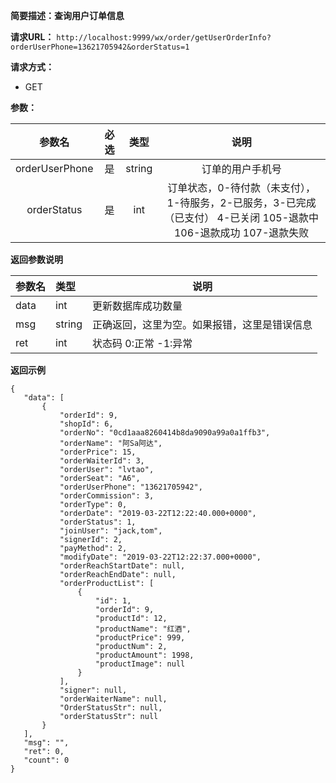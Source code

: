 **简要描述：查询用户订单信息** 

**请求URL：** 
` http://localhost:9999/wx/order/getUserOrderInfo?orderUserPhone=13621705942&orderStatus=1 `

**请求方式：**
- GET

**参数：** 

| 参数名 | 必选 | 类型 | 说明 |
| :----: | :----: | :----: |  :----: |
| orderUserPhone | 是 | string |订单的用户手机号 |
| orderStatus | 是 | int |订单状态，0-待付款（未支付），1-待服务，2-已服务，3-已完成（已支付） 4-已关闭  105-退款中  106-退款成功 107-退款失败 |

 **返回参数说明** 
 
|参数名|类型|说明|
|:-----  |:-----|----- |
|data| int|更新数据库成功数量|
|msg|string|正确返回，这里为空。如果报错，这里是错误信息|
|ret|int|状态码 0:正常  -1:异常|


 **返回示例**
 ``` 
{
    "data": [
        {
            "orderId": 9,
            "shopId": 6,
            "orderNo": "0cd1aaa8260414b8da9090a99a0a1ffb3",
            "orderName": "阿Sa阿达",
            "orderPrice": 15,
            "orderWaiterId": 3,
            "orderUser": "lvtao",
            "orderSeat": "A6",
            "orderUserPhone": "13621705942",
            "orderCommission": 3,
            "orderType": 0,
            "orderDate": "2019-03-22T12:22:40.000+0000",
            "orderStatus": 1,
            "joinUser": "jack,tom",
            "signerId": 2,
            "payMethod": 2,
            "modifyDate": "2019-03-22T12:22:37.000+0000",
            "orderReachStartDate": null,
            "orderReachEndDate": null,
            "orderProductList": [
                {
                    "id": 1,
                    "orderId": 9,
                    "productId": 12,
                    "productName": "红酒",
                    "productPrice": 999,
                    "productNum": 2,
                    "productAmount": 1998,
                    "productImage": null
                }
            ],
            "signer": null,
            "orderWaiterName": null,
            "OrderStatusStr": null,
            "orderStatusStr": null
        }
    ],
    "msg": "",
    "ret": 0,
    "count": 0
}
``` 